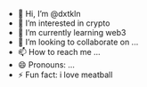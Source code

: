 - 👋 Hi, I’m @dxtkln
- 👀 I’m interested in crypto
- 🌱 I’m currently learning web3
- 💞️ I’m looking to collaborate on ...
- 📫 How to reach me ...
- 😄 Pronouns: ...
- ⚡ Fun fact: i love meatball

<!---
dxtkln/dxtkln is a ✨ special ✨ repository because its `README.md` (this file) appears on your GitHub profile.
You can click the Preview link to take a look at your changes.
--->
